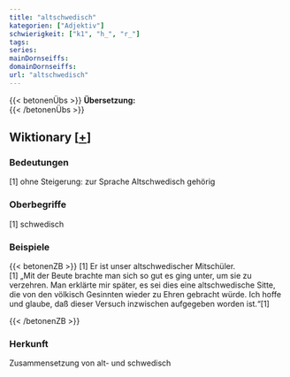 ```yaml
---
title: "altschwedisch"
kategorien: ["Adjektiv"]
schwierigkeit: ["k1", "h_", "r_"]
tags:
series:
mainDornseiffs:
domainDornseiffs:
url: "altschwedisch"
---
```


{{< betonenÜbs >}}
**Übersetzung:**  
{{< /betonenÜbs >}}

## Wiktionary [[+](https://de.wiktionary.org/wiki/altschwedisch)]

### Bedeutungen
[1] ohne Steigerung: zur Sprache Altschwedisch gehörig  

### Oberbegriffe
[1] schwedisch  

### Beispiele
{{< betonenZB >}}
[1] Er ist unser altschwedischer Mitschüler.  
[1] „Mit der Beute brachte man sich so gut es ging unter, um sie zu verzehren. Man erklärte mir später, es sei dies eine altschwedische Sitte, die von den völkisch Gesinnten wieder zu Ehren gebracht würde. Ich hoffe und glaube, daß dieser Versuch inzwischen aufgegeben worden ist.“[1]  

{{< /betonenZB >}}
### Herkunft
Zusammensetzung von alt- und schwedisch  


